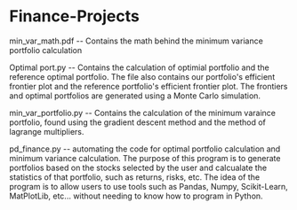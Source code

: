 # Finance-Projects


min_var_math.pdf -- Contains the math behind the minimum variance portfolio calculation

Optimal port.py -- Contains the calculation of optimial portfolio and the reference optimal portfolio. The file also contains our portfolio's efficient frontier plot and the reference portfolio's efficient frontier plot. The frontiers and optimal portfolios are generated using a Monte Carlo simulation.  


min_var_portfolio.py -- Contains the calculation of the minimum varaince portfolio, found using the gradient descent method and the method of lagrange multipliers. 

pd_finance.py -- automating the code for optimal portfolio calculation and minimum variance calculation. The purpose of this program is to generate portfolios based on the stocks selected by the user and calcualate the statistics of that portfolio, such as returns, risks, etc. The idea of the program is to allow users to use tools such as Pandas, Numpy, Scikit-Learn, MatPlotLib, etc... without needing to know how to program in Python. 
